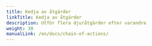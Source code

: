 ```yaml
---
title: Kedja av åtgärder
linkTitle: Kedja av åtgärder
description: Utför flera djuråtgärder efter varandra
weight: 30
manualLink: /en/docs/chain-of-actions/
---
```

<script>
  window.location.href = "/en/docs/chain-of-actions/";
</script>
